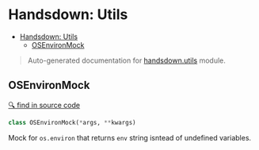 # Handsdown: Utils

- [Handsdown: Utils](#handsdown-utils)
  - [OSEnvironMock](#osenvironmock)

> Auto-generated documentation for [handsdown.utils](../handsdown/utils.py) module.

## OSEnvironMock

[🔍 find in source code](../handsdown/utils.py#L5)

```python
class OSEnvironMock(*args, **kwargs)
```

Mock for `os.environ` that returns `env` string isntead of undefined variables.
